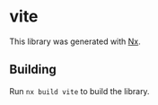 # vite

This library was generated with [Nx](https://nx.dev).

## Building

Run `nx build vite` to build the library.
